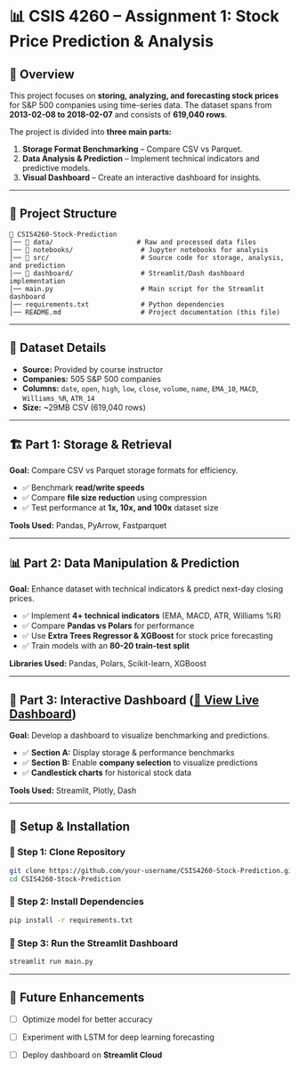 # 📊 CSIS 4260 – Assignment 1: Stock Price Prediction & Analysis

## 📝 Overview
This project focuses on **storing, analyzing, and forecasting stock prices** for S&P 500 companies using time-series data. The dataset spans from **2013-02-08 to 2018-02-07** and consists of **619,040 rows**.

The project is divided into **three main parts:**
1. **Storage Format Benchmarking** – Compare CSV vs Parquet.
2. **Data Analysis & Prediction** – Implement technical indicators and predictive models.
3. **Visual Dashboard** – Create an interactive dashboard for insights.

---

## 📌 Project Structure
```
📂 CSIS4260-Stock-Prediction
│── 📂 data/                     # Raw and processed data files
│── 📂 notebooks/                 # Jupyter notebooks for analysis
│── 📂 src/                       # Source code for storage, analysis, and prediction
│── 📂 dashboard/                 # Streamlit/Dash dashboard implementation
│── main.py                      # Main script for the Streamlit dashboard
│── requirements.txt             # Python dependencies
│── README.md                    # Project documentation (this file)
```

---

## 📂 Dataset Details
- **Source:** Provided by course instructor
- **Companies:** 505 S&P 500 companies
- **Columns:** `date`, `open`, `high`, `low`, `close`, `volume`, `name`, `EMA_10`, `MACD`, `Williams_%R`, `ATR_14`
- **Size:** ~29MB CSV (619,040 rows)

---

## 🏗️ Part 1: Storage & Retrieval
**Goal:** Compare CSV vs Parquet storage formats for efficiency.
- ✅ Benchmark **read/write speeds**
- ✅ Compare **file size reduction** using compression
- ✅ Test performance at **1x, 10x, and 100x** dataset size

**Tools Used:** Pandas, PyArrow, Fastparquet

---

## 📊 Part 2: Data Manipulation & Prediction
**Goal:** Enhance dataset with technical indicators & predict next-day closing prices.
- ✅ Implement **4+ technical indicators** (EMA, MACD, ATR, Williams %R)
- ✅ Compare **Pandas vs Polars** for performance
- ✅ Use **Extra Trees Regressor & XGBoost** for stock price forecasting
- ✅ Train models with an **80-20 train-test split**

**Libraries Used:** Pandas, Polars, Scikit-learn, XGBoost

---

## 🎨 Part 3: Interactive Dashboard ([🔗 View Live Dashboard](https://mainpy-wtfhzjtzjedjcpsnvlgtey.streamlit.app/))
**Goal:** Develop a dashboard to visualize benchmarking and predictions.
- ✅ **Section A:** Display storage & performance benchmarks
- ✅ **Section B:** Enable **company selection** to visualize predictions
- ✅ **Candlestick charts** for historical stock data

**Tools Used:** Streamlit, Plotly, Dash

---

## 🚀 Setup & Installation
### **🔹 Step 1: Clone Repository**
```bash
git clone https://github.com/your-username/CSIS4260-Stock-Prediction.git
cd CSIS4260-Stock-Prediction
```

### **🔹 Step 2: Install Dependencies**
```bash
pip install -r requirements.txt
```

### **🔹 Step 3: Run the Streamlit Dashboard**
```bash
streamlit run main.py
```

---

## 📌 Future Enhancements
- [ ] Optimize model for better accuracy
- [ ] Experiment with LSTM for deep learning forecasting
- [ ] Deploy dashboard on **Streamlit Cloud**


